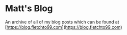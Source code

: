 # Matt's Blog

An archive of all of my blog posts which can be found at [https://blog.fletchto99.com](https://blog.fletchto99.com)